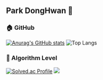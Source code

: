 ## Park DongHwan 👋

<!--
**ParkDH0809/ParkDH0809** is a ✨ _special_ ✨ repository because its `README.md` (this file) appears on your GitHub profile.

Here are some ideas to get you started:

- 🔭 I’m currently working on ...
- 🌱 I’m currently learning ...
- 👯 I’m looking to collaborate on ...
- 🤔 I’m looking for help with ...
- 💬 Ask me about ...
- 📫 How to reach me: ...
- 😄 Pronouns: ...
- ⚡ Fun fact: ...
-->
### 🏠 GitHub
[![Anurag's GitHub stats](https://github-readme-stats.vercel.app/api?username=ParkDH0809)](https://github.com/ParkDH0809/github-readme-stats) ![Top Langs](https://github-readme-stats.vercel.app/api/top-langs/?username=ParkDH0809&layout=compact)

### 🏃 Algorithm Level  
[![Solved.ac Profile](http://mazassumnida.wtf/api/v2/generate_badge?boj=znxn123)](https://solved.ac/znxn123/) <img src="http://mazandi.herokuapp.com/api?handle=znxn123&theme=warm"/>
